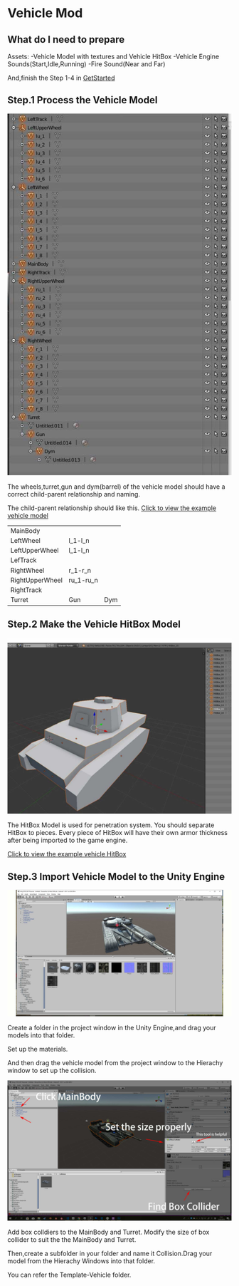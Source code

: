 # Vehicle Mod

## What do I need to prepare

Assets:
-Vehicle Model with textures and Vehicle HitBox
-Vehicle Engine Sounds(Start,Idle,Running)
-Fire Sound(Near and Far)

And,finish the Step 1-4 in [GetStarted](GetStarted.md)

## Step.1 Process the Vehicle Model

![Vehicle-Model](VehicleModel.jpg)

The wheels,turret,gun and dym(barrel) of the vehicle model should have a correct child-parent relationship and naming.

The child-parent relationship should like this. [Click to view the example vehicle model](https://github.com/Doreamonsky/Panzer-War-Lit-Mod/blob/master/UnityProject/ArtSources/Template-Vehicle.fbx?raw=true)

|                 |           |     |
| --------------- | --------- | --- |
| MainBody        |           |     |
| LeftWheel       | l_1-l_n   |     |
| LeftUpperWheel  | l_1-l_n   |     |
| LefTrack        |           |     |
| RightWheel      | r_1-r_n   |     |
| RightUpperWheel | ru_1-ru_n |     |
| RightTrack      |           |     |
| Turret          | Gun       | Dym |

## Step.2 Make the Vehicle HitBox Model

![VehicleHitBox](VehicleHitBox.jpg)

The HitBox Model is used for penetration system. You should separate HitBox to pieces. Every piece of HitBox will have their own armor thickness after being imported to the game engine.

[Click to view the example vehicle HitBox](https://github.com/Doreamonsky/Panzer-War-Lit-Mod/blob/master/UnityProject/ArtSources/Template-Vehicle_HitBox.fbx?raw=true)

## Step.3 Import Vehicle Model to the Unity Engine

![ImportToEngine](ImportToEngine.jpg)

Create a folder in the project window in the Unity Engine,and drag your models into that folder.

Set up the materials.

And then drag the vehicle model from the project window to the Hierachy window to set up the collision.

![Collision](Collision.jpg)

Add box colldiers to the MainBody and Turret. Modify the size of box collider to suit the the MainBody and Turret.

Then,create a subfolder in your folder and name it Collision.Drag your model from the Hierachy Windows into that folder.

You can refer the Template-Vehicle folder.
